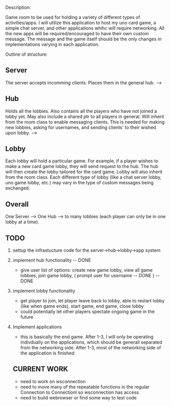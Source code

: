 Description:

Game room to be used for holding a variety of different types of activities/apps. I will utilize this application to host my uno card game, a simple chat server, and other applications whihc will require networking. All the new apps will be required/encouraged to have their own custom message. The message and the game itself should be the only changes in implementations varying in each application.

Outline of structure:

## Server
The server accepts incomming clients. Places them in the general hub.
-->
## Hub
Holds all the lobbies. Also contains all the players who have not joined a lobby yet. May also include a shared ptr to all players in general. Will inherit from the room class to enable messaging clients. This is needed for making new lobbies, asking for usernames, and sending clients' to their wished upon lobby.
-->
## Lobby
Each lobby will hold a particular game. For example, if a player wishes to make a new card game lobby, they will send request to the hub. The hub will then create the lobby tailored for the card game. Lobby will also inherit from the room class. Each different type of lobby (like a chat server lobby, uno game lobby, etc.) may vary in the type of custom messages being exchanged. 

## Overall

One Server --> One Hub --> to many lobbies (each player can only be in one lobby at a time).






## TODO
1. settup the infrastucture code for the server->hub->lobby->app system
2. implement hub functionality -- DONE
	- give user list of options: create new game lobby, view all game lobbies, join game lobby, ( prompt user for username -- DONE ) -- DONE


3. implement lobby functionality
	- get player to join, let player leave back to lobby, able to restart lobby (like when game ends), start game, end game, close lobby
	- could potentially let other players spectate ongoing game in the future
4. Implement applications
	- this is basically the end game. After 1-3, I will only be operating indivdually on the applications, which should be generall separated from the networking side. After 1-3, most of the networking side of the application is finished



	## CURRENT WORK
	- need to work on wsconnection
	- need to move many of the repeatable functions in the regular Connection to ConnectionI so wsconnection has access
	- need to build webrowser or find some way to test code
